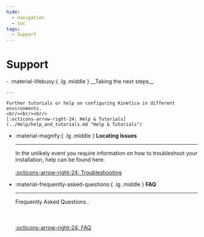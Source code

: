 ```yaml
---
hide:
  - navigation
  - toc
tags:
  - Support
---
```

# Support

<div class="grid cards" markdown>
-   :material-lifebuoy:{ .lg .middle } __Taking the next steps__

    ---

    Further tutorials or help on configuring Kinetica in different environments. 
    <br/><br/><br/>
    [:octicons-arrow-right-24: Help & Tutorials](../Help/help_and_tutorials.md "Help & Tutorials")

-   :material-magnify:{ .lg .middle } __Locating Issues__

    ---

    In the unlikely event you require information on how to troubleshoot your installation, help can be found here.
    <br/><br/>
    [:octicons-arrow-right-24: Troubleshooting](../Troubleshooting/troubleshooting.md)

-   :material-frequently-asked-questions:{ .lg .middle } __FAQ__

    ---

    Frequently Asked Questions..
    <br/><br/><br/><br/>
    [:octicons-arrow-right-24: FAQ](../Help/faq.md)
</div>

[//]: # (* [Help & Tutorials]&#40;../Help/help_and_tutorials.md&#41;)

[//]: # (* [Troubleshooting]&#40;../Troubleshooting/troubleshooting.md&#41;)